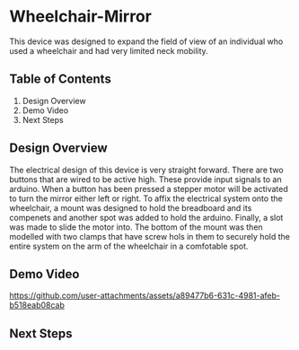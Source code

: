# Wheelchair-Mirror

This device was designed to expand the field of view of an individual who used a wheelchair and had very limited neck mobility.

## Table of Contents

  1) Design Overview
  2) Demo Video
  3) Next Steps

## Design Overview
The electrical design of this device is very straight forward. There are two buttons that are wired to be active high. These provide input signals to an arduino. When a button has been pressed a stepper motor will be activated to turn the mirror either left or right. To affix the electrical system onto the wheelchair, a mount was designed to hold the breadboard and its compenets and another spot was added to hold the arduino. Finally, a slot was made to slide the motor into. The bottom of the mount was then modelled with two clamps that have screw hols in them to securely hold the entire system on the arm of the wheelchair in a comfotable spot.

## Demo Video
https://github.com/user-attachments/assets/a89477b6-631c-4981-afeb-b518eab08cab

## Next Steps

